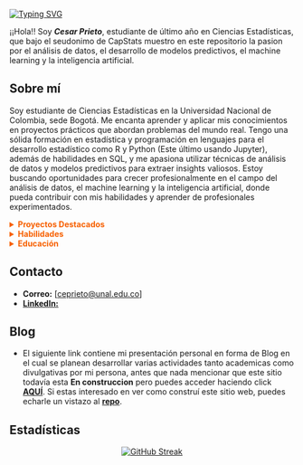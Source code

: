 [![Typing SVG](https://readme-typing-svg.demolab.com?font=Jersey+10&size=40&duration=4000&pause=700&color=F76000&center=true&vCenter=true&width=900&height=75&lines=I'm+a+statistics+enthusiast;Crunching+numbers+and+building+models;Unlocking+insights+from+data;Machine+Learning+is+my+jam+%F0%9F%A4%96;Turning+complexity+into+clarity+%F0%9F%92%BB)](https://git.io/typing-svg)

¡¡Hola!! Soy ***Cesar Prieto***, estudiante de último año en Ciencias Estadísticas, que bajo el seudonimo de CapStats muestro en este repositorio la pasion por el análisis de datos, el desarrollo de modelos predictivos, el machine learning y la inteligencia artificial.

<h2>Sobre mí</h2>
<p>Soy estudiante de Ciencias Estadísticas en la Universidad Nacional de Colombia, sede Bogotá. Me encanta aprender y aplicar mis conocimientos en proyectos prácticos que abordan problemas del mundo real. Tengo una sólida formación en estadística y programación en lenguajes para el desarrollo estadístico como R y Python (Este último usando Jupyter), además de habilidades en SQL, y me apasiona utilizar técnicas de análisis de datos y modelos predictivos para extraer insights valiosos. Estoy buscando oportunidades para crecer profesionalmente en el campo del análisis de datos, el machine learning y la inteligencia artificial, donde pueda contribuir con mis habilidades y aprender de profesionales experimentados.</p>

<details close>
   <summary style="color: #F76000;"><strong>Proyectos Destacados</strong></summary>
   <ul>
      <li><strong >[Time-Series]</strong> - Se planteó el análisis de 2 series de tiempo con una periodicidad diferente para de esta forma aplicar los conceptos aprendidos en clase y descubrir el proceso y el funcionamiento de las técnicas de descripción y modelado de Series temporales utilizando técnicas de modelado típicas como son los modelos ARMA, ARIMA y SARIMA, y por otro lado técnicas novedosas como pueden ser el modelado a través de Árboles de decisión y usando Redes Neuronales tanto Recurrentes como LSTM, como no recurrentes y multicapas. <strong>(AUN EN DESARROLLO)</strong>
         <ul>
            <li>Tecnologías: <em>R, Python, Scikit-learn, TensorFlow, Pandas, NumPy</em></li>
            <li><a href="https://github.com/CapStats-ML/Time-series">Enlace al repositorio</a></li>
         </ul>
      </li>
      <li><strong>Análisis de redes Bipartitas en Series de Anime</strong> - Se desarrolló en compañía de <a href="https://github.com/aurreg">Alejandro Urrego</a> un proyecto, donde descubrimos como las descripciones de las series, en este caso series de animación Japonesa, influían en la creación de grandes comunidades en la red de Usuarios - Animes a través del análisis textual NLP usando redes con Bigramas y el modelado aplicando ERGM sobre algunas variables exógenas creadas a partir de la búsqueda de comunidades dentro de las redes de palabras. <strong>(AUN EN DESARROLLO)</strong>
         <ul>
            <li>Presentado en la escuela latinoamericana de redes y sistemas complejos <a href="https://sites.google.com/unal.edu.co/enredando2024/p%C3%A1gina-principal?authuser=0">ENREDANDO 2024</a> en la modalidad de póster</li>
            <li>Tecnologías: <em>R, Python, Conda, Igraph (Tanto en R como en Python), Networkx</em></li>
            <li><a href="https://github.com/aurreg/Anime-Network-Project">Enlace al repositorio</a></li>
         </ul>
      </li>
      <li><strong>Análisis del discruso del Caso 03 de la JEP</strong> - Se desarrolló en compañía de <a href="https://github.com/aurreg">Alejandro Urrego</a> y de él docente <a href="[https://github.com/aurreg](https://github.com/jstats1702)">Juan Camilo Sosa</a> el Análisis discursivo del Caso 03 de la JEP el cual habla sobre las desapariciones forzdas y las bajas de civiles presentadas como muertes en combates por parte de agentes del estado, donde se utilizaron tecnicas de WebScrapping a las listas de reproducción subidas a la página de YouTube de la JEP con la intencion de obtener las transcripciones de los videos y poder aplicar la metodología de análisis textual a travez de redes de palabras, tambien se propone un análisis secuencial de sentimientos el cual nos da una idea de como se percibe a nivel sentimental (Sentimientos buenos o Sentimientos Malos) el discurso. Este proyecto se realizo a nivel general y luego por subcasos y tambien por vistimas y victimarios. <strong>(AUN EN DESARROLLO)</strong>
         <ul>
            <li>Presentado en la escuela latinoamericana de redes y sistemas complejos <a href="https://sites.google.com/unal.edu.co/enredando2024/p%C3%A1gina-principal?authuser=0">ENREDANDO 2024</a> en la modalidad de póster</li>
            <li>Tecnologías: <em>R, Python, Conda, Igraph (Tanto en R como en Python), Networkx</em></li>
            <li><a href="https://github.com/aurreg/Anime-Network-Project">Enlace al repositorio</a></li>
         </ul>
      </li>
      
      
   </ul>
</details>

<details close>
   <summary style="color: #F76000;"><strong>Habilidades</strong></summary>
   <ul>
      <li><strong>Lenguajes de programación:</strong> R, Python</li>
      <li><strong>Frameworks y Librerías:</strong> Scikit-learn, TensorFlow, Pandas, NumPy, Dplyr, Igraph</li>
      <li><strong>Análisis de Datos y Visualización:</strong> RStudio, Jupyter Notebook, Matplotlib, Seaborn, Plotly</li>
      <li><strong>Machine Learning y AI:</strong> Modelado predictivo, regresión, clasificación, clustering</li>
      <li><strong>Bases de datos:</strong> PostgreSQL</li>
      <li><strong>Herramientas:</strong> Git, VS Code, Conda, Mini Conda</li>
   </ul>
</details>

<details close>
   <summary style="color: #F76000;"><strong>Educación</strong></summary>
   <ul>
      <li><strong><a href="#">Universidad Nacional de Colombia</a></strong> - Estadística (Año de Finalización: 2025)
         <ul>
            <li>Cursos relevantes: <em>Metodos Multivariados, Analisis Estadistico de Redes Sociales, Analisis de Regresion, Series de Tiempo, Teoria Estadistica del Riesgo, Metodos no Parametricos</em></li>
         </ul>
      </li>
      <li><strong>Educación Virtual:</strong> <a href="#">Conviertete en Data Analyst - LinkedIn</a>, <a href="#">Kaggle Learn Complete - Kaggle</a></li>
   </ul>
</details>

## Contacto
- **Correo:** [ceprieto@unal.edu.co]
- [**LinkedIn:**](https://www.linkedin.com/in/cesar-prietosrt/)

## Blog
- El siguiente link contiene mi presentación personal en forma de Blog en el cual se planean desarrollar varias actividades tanto academicas como divulgativas por mi persona, antes que nada mencionar que este sitio todavía esta **En construccion** pero puedes acceder haciendo click [**AQUÍ**](https://capstats-ml.github.io/CapStats/about.html). Si estas interesado en ver como construí este sitio web, puedes echarle un vistazo al [**repo**](https://github.com/CapStats-ML/CapStats).

## Estadísticas

<div align="center">
  <a href="https://git.io/streak-stats">
    <img src="https://github-readme-streak-stats.herokuapp.com?user=CapStats-ML&theme=dark&hide_border=true&border_radius=5&locale=es&mode=weekly&card_width=750&card_height=250" alt="GitHub Streak" />
  </a>
</div>
